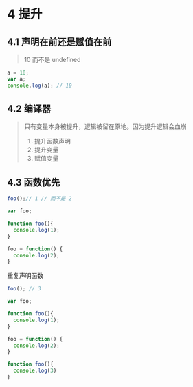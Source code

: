 # 4 提升

## 4.1 声明在前还是赋值在前

> 10 而不是 undefined

```js
a = 10;
var a;
console.log(a); // 10
```



## 4.2 编译器

> 只有变量本身被提升，逻辑被留在原地。因为提升逻辑会血崩
>
> 1. 提升函数声明
> 2. 提升变量
> 3. 赋值变量



## 4.3 函数优先

```js
foo();// 1 // 而不是 2

var foo;

function foo(){
  console.log(1);
}

foo = function() {
  console.log(2);
}
```

重复声明函数

```js
foo(); // 3

var foo;

function foo(){
  console.log(1);
}

foo = function() {
  console.log(2);
}

function foo(){
  console.log(3)
}
```



